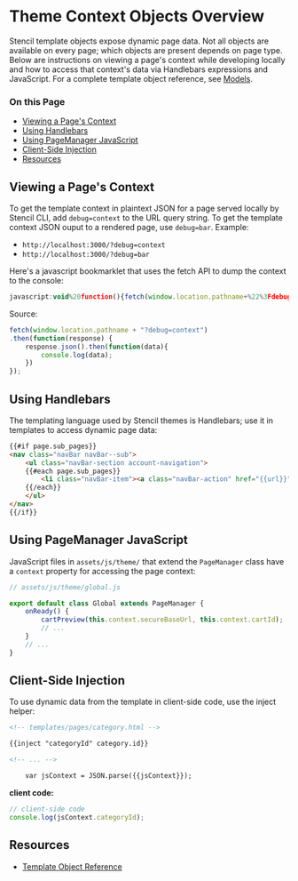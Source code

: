 # Theme Context Objects Overview

Stencil template objects expose dynamic page data. Not all objects are available on every page; which objects are present depends on page type. Below are instructions on viewing a page's context while developing locally and how to access that context's data via Handlebars expressions and JavaScript. For a complete template object reference, see [Models](https://developer.bigcommerce.com/stencil-docs/reference-docs/global-objects-and-properties/models).

<div class="otp" id="no-index">

### On this Page
- [Viewing a Page's Context](#viewing-a-pages-context)
- [Using Handlebars](#using-handlebars)
- [Using PageManager JavaScript](#using-pagemanager-javascript)
- [Client-Side Injection](#client-side-injection)
- [Resources](#resources)

</div>

## Viewing a Page's Context

To get the template context in plaintext JSON for a page served locally by Stencil CLI, add `debug=context` to the URL query string. To get the template context JSON ouput to a rendered page, use `debug=bar`. Example:
* `http://localhost:3000/?debug=context`
* `http://localhost:3000/?debug=bar`

Here's a javascript bookmarklet that uses the fetch API to dump the context to the console:

```js
javascript:void%20function(){fetch(window.location.pathname+%22%3Fdebug=context%22).then(function(n){n.json().then(function(n){console.log(n)})})}();
```

Source:

```js
fetch(window.location.pathname + "?debug=context")
.then(function(response) {
    response.json().then(function(data){
        console.log(data);
    })
});
```

## Using Handlebars

The templating language used by Stencil themes is Handlebars; use it in templates to access dynamic page data:

```html
{{#if page.sub_pages}}
<nav class="navBar navBar--sub">
    <ul class="navBar-section account-navigation">
    {{#each page.sub_pages}}
        <li class="navBar-item"><a class="navBar-action" href="{{url}}">{{title}}</a></li>
    {{/each}}
    </ul>
</nav>
{{/if}}
```

## Using PageManager JavaScript

JavaScript files in `assets/js/theme/` that extend the `PageManager` class have a `context` property for accessing the page context:

```js
// assets/js/theme/global.js

export default class Global extends PageManager {
    onReady() {
        cartPreview(this.context.secureBaseUrl, this.context.cartId);
        // ...
    }
    // ...
}
```

## Client-Side Injection

To use dynamic data from the template in client-side code, use the inject helper:

```html
<!-- templates/pages/category.html -->

{{inject "categoryId" category.id}}

<!-- ... -->

    var jsContext = JSON.parse({{jsContext}});
```

**client code:**

```js
// client-side code
console.log(jsContext.categoryId);
```

## Resources

* [Template Object Reference](/stencil-docs/reference-docs/global-objects-and-properties/models)